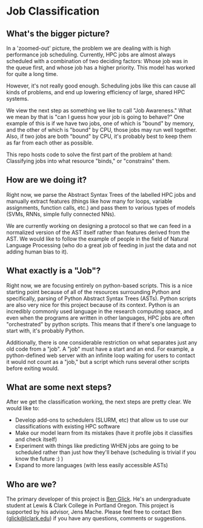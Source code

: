 # Job Classification

## What's the bigger picture?

In a 'zoomed-out' picture, the problem we are dealing with is high performance job scheduling. Currently, HPC jobs are almost always scheduled with a combination of two deciding factors: Whose job was in the queue first, and whose job has a higher priority. This model has worked for quite a long time.

However, it's not really good enough. Scheduling jobs like this can cause all kinds of problems, and end up lowering efficiency of large, shared HPC systems.

We view the next step as something we like to call "Job Awareness." What we mean by that is "can I guess how your job is going to behave?" One example of this is if we have two jobs, one of which is "bound" by memory, and the other of which is "bound" by CPU, those jobs may run well together. Also, if two jobs are both "bound" by CPU, it's probably best to keep them as far from each other as possible. 

This repo hosts code to solve the first part of the problem at hand: Classifying jobs into what resource "binds," or "constrains" them.

## How are we doing it?

Right now, we parse the Abstract Syntax Trees of the labelled HPC jobs and manually extract features (things like how many for loops, variable assignments, function calls, etc.) and pass them to various types of models (SVMs, RNNs, simple fully connected NNs). 

We are currently working on designing a protocol so that we can feed in a normalized version of the AST itself rather than features derived from the AST. We would like to follow the example of people in the field of Natural Language Processing (who do a great job of feeding in just the data and not adding human bias to it).

## What exactly is a "Job"?

Right now, we are focusing entirely on python-based scripts. This is a nice starting point because of all of the resources surrounding Python and specifically, parsing of Python Abstract Syntax Trees (ASTs). Python scripts are also very nice for this project because of its context. Python is an incredibly commonly used language in the research computing space, and even when the programs are written in other languages, HPC jobs are often "orchestrated" by python scripts. This means that if there's one language to start with, it's probably Python.

Additionally, there is one considerable restriction on what separates just any old code from a "job". A "job" must have a start and an end. For example, a python-defined web server with an infinite loop waiting for users to contact it would not count as a "job," but a script which runs several other scripts before exiting would.

## What are some next steps?

After we get the classification working, the next steps are pretty clear. We would like to:

- Develop add-ons to schedulers (SLURM, etc) that allow us to use our classifications with existing HPC software
- Make our model learn from its mistakes (have it profile jobs it classifies and check itself)
- Experiment with things like predicting WHEN jobs are going to be scheduled rather than just how they'll behave (scheduling is trivial if you know the future :) )
- Expand to more languages (with less easily accessible ASTs)

## Who are we?

The primary developer of this project is [Ben Glick](mailto:glick@lclark.edu). He's an undergraduate student at Lewis & Clark College in Portland Oregon. This project is supported by his advisor, Jens Mache. Please feel free to contact Ben (<glick@lclark.edu>) if you have any questions, comments or suggestions.
